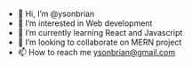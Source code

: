 - 👋 Hi, I’m @ysonbrian
- 👀 I’m interested in Web development
- 🌱 I’m currently learning React and Javascript
- 💞️ I’m looking to collaborate on MERN project
- 📫 How to reach me ysonbrian@gmail.com


